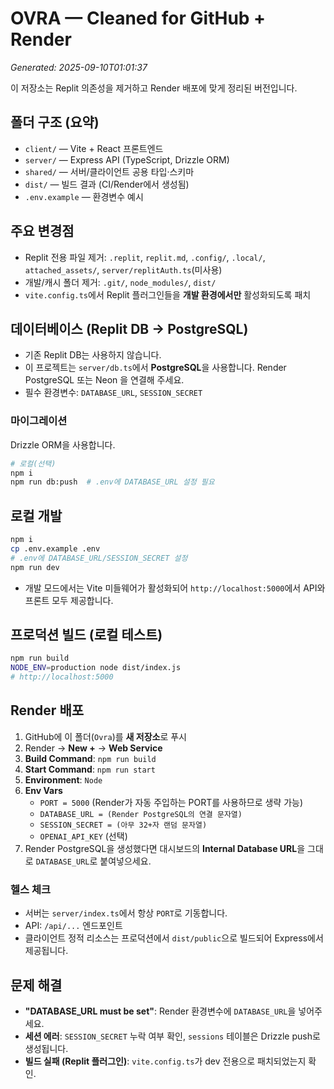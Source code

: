 # OVRA — Cleaned for GitHub + Render
_Generated: 2025-09-10T01:01:37_

이 저장소는 Replit 의존성을 제거하고 Render 배포에 맞게 정리된 버전입니다.

## 폴더 구조 (요약)
- `client/` — Vite + React 프론트엔드
- `server/` — Express API (TypeScript, Drizzle ORM)
- `shared/` — 서버/클라이언트 공용 타입·스키마
- `dist/` — 빌드 결과 (CI/Render에서 생성됨)
- `.env.example` — 환경변수 예시

## 주요 변경점
- Replit 전용 파일 제거: `.replit`, `replit.md`, `.config/`, `.local/`, `attached_assets/`, `server/replitAuth.ts`(미사용)
- 개발/캐시 폴더 제거: `.git/`, `node_modules/`, `dist/`
- `vite.config.ts`에서 Replit 플러그인들을 **개발 환경에서만** 활성화되도록 패치

## 데이터베이스 (Replit DB → PostgreSQL)
- 기존 Replit DB는 사용하지 않습니다.
- 이 프로젝트는 `server/db.ts`에서 **PostgreSQL**을 사용합니다. Render PostgreSQL 또는 Neon 을 연결해 주세요.
- 필수 환경변수: `DATABASE_URL`, `SESSION_SECRET`

### 마이그레이션
Drizzle ORM을 사용합니다.
```bash
# 로컬(선택)
npm i
npm run db:push  # .env에 DATABASE_URL 설정 필요
```

## 로컬 개발
```bash
npm i
cp .env.example .env
# .env에 DATABASE_URL/SESSION_SECRET 설정
npm run dev
```
- 개발 모드에서는 Vite 미들웨어가 활성화되어 `http://localhost:5000`에서 API와 프론트 모두 제공합니다.

## 프로덕션 빌드 (로컬 테스트)
```bash
npm run build
NODE_ENV=production node dist/index.js
# http://localhost:5000
```

## Render 배포
1. GitHub에 이 폴더(`Ovra`)를 **새 저장소**로 푸시
2. Render → **New +** → **Web Service**
3. **Build Command**: `npm run build`
4. **Start Command**: `npm run start`
5. **Environment**: `Node`
6. **Env Vars**
   - `PORT = 5000` (Render가 자동 주입하는 PORT를 사용하므로 생략 가능)
   - `DATABASE_URL = (Render PostgreSQL의 연결 문자열)`
   - `SESSION_SECRET = (아무 32+자 랜덤 문자열)`
   - `OPENAI_API_KEY` (선택)
7. Render PostgreSQL을 생성했다면 대시보드의 **Internal Database URL**을 그대로 `DATABASE_URL`로 붙여넣으세요.

### 헬스 체크
- 서버는 `server/index.ts`에서 항상 `PORT`로 기동합니다.
- API: `/api/...` 엔드포인트
- 클라이언트 정적 리소스는 프로덕션에서 `dist/public`으로 빌드되어 Express에서 제공됩니다.

## 문제 해결
- **"DATABASE_URL must be set"**: Render 환경변수에 `DATABASE_URL`을 넣어주세요.
- **세션 에러**: `SESSION_SECRET` 누락 여부 확인, `sessions` 테이블은 Drizzle push로 생성됩니다.
- **빌드 실패 (Replit 플러그인)**: `vite.config.ts`가 dev 전용으로 패치되었는지 확인.
